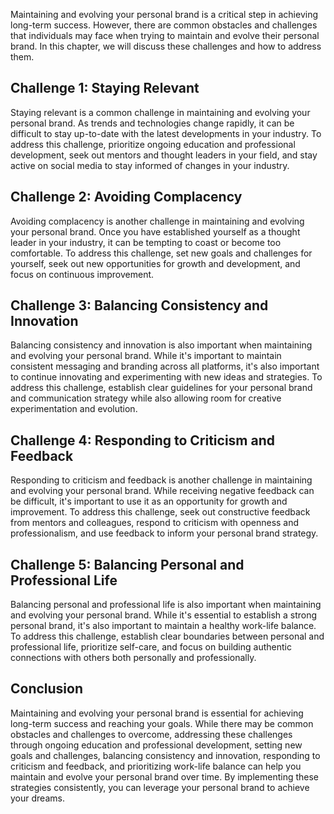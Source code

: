 
Maintaining and evolving your personal brand is a critical step in achieving long-term success. However, there are common obstacles and challenges that individuals may face when trying to maintain and evolve their personal brand. In this chapter, we will discuss these challenges and how to address them.

Challenge 1: Staying Relevant
-----------------------------

Staying relevant is a common challenge in maintaining and evolving your personal brand. As trends and technologies change rapidly, it can be difficult to stay up-to-date with the latest developments in your industry. To address this challenge, prioritize ongoing education and professional development, seek out mentors and thought leaders in your field, and stay active on social media to stay informed of changes in your industry.

Challenge 2: Avoiding Complacency
---------------------------------

Avoiding complacency is another challenge in maintaining and evolving your personal brand. Once you have established yourself as a thought leader in your industry, it can be tempting to coast or become too comfortable. To address this challenge, set new goals and challenges for yourself, seek out new opportunities for growth and development, and focus on continuous improvement.

Challenge 3: Balancing Consistency and Innovation
-------------------------------------------------

Balancing consistency and innovation is also important when maintaining and evolving your personal brand. While it's important to maintain consistent messaging and branding across all platforms, it's also important to continue innovating and experimenting with new ideas and strategies. To address this challenge, establish clear guidelines for your personal brand and communication strategy while also allowing room for creative experimentation and evolution.

Challenge 4: Responding to Criticism and Feedback
-------------------------------------------------

Responding to criticism and feedback is another challenge in maintaining and evolving your personal brand. While receiving negative feedback can be difficult, it's important to use it as an opportunity for growth and improvement. To address this challenge, seek out constructive feedback from mentors and colleagues, respond to criticism with openness and professionalism, and use feedback to inform your personal brand strategy.

Challenge 5: Balancing Personal and Professional Life
-----------------------------------------------------

Balancing personal and professional life is also important when maintaining and evolving your personal brand. While it's essential to establish a strong personal brand, it's also important to maintain a healthy work-life balance. To address this challenge, establish clear boundaries between personal and professional life, prioritize self-care, and focus on building authentic connections with others both personally and professionally.

Conclusion
----------

Maintaining and evolving your personal brand is essential for achieving long-term success and reaching your goals. While there may be common obstacles and challenges to overcome, addressing these challenges through ongoing education and professional development, setting new goals and challenges, balancing consistency and innovation, responding to criticism and feedback, and prioritizing work-life balance can help you maintain and evolve your personal brand over time. By implementing these strategies consistently, you can leverage your personal brand to achieve your dreams.
